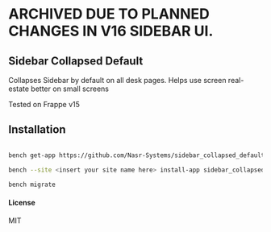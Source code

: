 # ARCHIVED DUE TO PLANNED CHANGES IN V16 SIDEBAR UI.

## Sidebar Collapsed Default

Collapses Sidebar by default on all desk pages. Helps use screen real-estate better on small screens

Tested on Frappe v15

## Installation

```bash

bench get-app https://github.com/Nasr-Systems/sidebar_collapsed_default

bench --site <insert your site name here> install-app sidebar_collapsed_default

bench migrate

```

#### License

MIT
